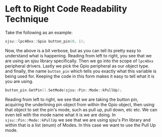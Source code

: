 # Left to Right Code Readability Technique

Take the following as an example:

``` c++
sjsu::lpc40xx::Gpio button_pin(0, 1);
```

Now, the above is a bit verbose, but as you can tell its pretty easy to
understand what is happening. Reading from left to right, you see that
we are using an sjsu library specifically. Then we go into the scope of
`lpc40xx` peripheral drivers. Lastly we pick the Gpio peripheral as our
object type. and finally, the name `button_pin` which tells you exactly
what this variable is being used for. Keeping the code in this form
makes it easy to tell what it is you are using.

``` c++
button_pin.GetPin().SetMode(sjsu::Pin::Mode::kPullUp);
```

Reading from left to right, we see that we are taking the button pin,
acquiring the underlining pin object from within the Gpio object, then
using that object to set the pin's mode, such as pull up, pull down, etc
etc. We can even tell with the mode name what it is we are doing. In
`sjsu::Pin::Mode::kPullUp` we see that we are using sjsu's Pin library
and within that is a list (enum) of Modes. In this case we want to use
the Pull Up mode.